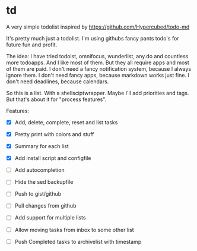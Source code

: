 # td
A very simple todolist inspired by https://github.com/Hypercubed/todo-md

It's pretty much just a todolist. 
I'm using githubs fancy pants todo's for future fun and profit.

The idea:
I have tried todoist, omnifocus, wunderlist, any.do and countless more todoapps. And I like most of them.
But they all require apps and most of them are paid. 
I don't need a fancy notification system, because I always ignore them.
I don't need fancy apps, because markdown works just fine.
I don't need deadlines, because calendars.

So this is a list. With a shellsciptwrapper. 
Maybe I'll add priorities and tags. But that's about it for "process features".

Features:
 - [X] Add, delete, complete, reset and list tasks
 - [X] Pretty print with colors and stuff
 - [X] Summary for each list
 - [X] Add install script and configfile
 - [ ] Add autocompletion
 - [ ] Hide the sed backupfile
 - [ ] Push to gist/github
 - [ ] Pull changes from github
 - [ ] Add support for multiple lists
 - [ ] Allow moving tasks from inbox to some other list
 - [ ] Push Completed tasks to archivelist with timestamp


